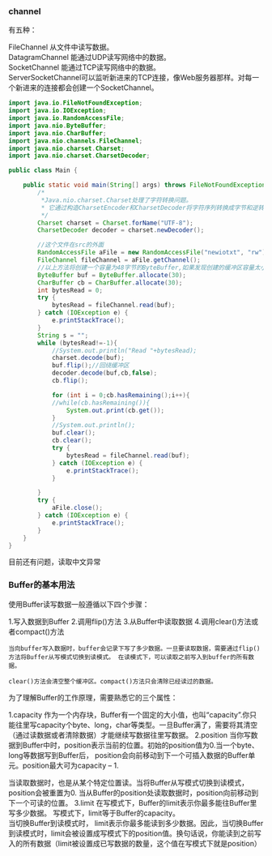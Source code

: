 ### channel
有五种：

FileChannel 从文件中读写数据。  
DatagramChannel 能通过UDP读写网络中的数据。  
SocketChannel 能通过TCP读写网络中的数据。  
ServerSocketChannel可以监听新进来的TCP连接，像Web服务器那样。对每一个新进来的连接都会创建一个SocketChannel。  

```java
import java.io.FileNotFoundException;
import java.io.IOException;
import java.io.RandomAccessFile;
import java.nio.ByteBuffer;
import java.nio.CharBuffer;
import java.nio.channels.FileChannel;
import java.nio.charset.Charset;
import java.nio.charset.CharsetDecoder;

public class Main {

    public static void main(String[] args) throws FileNotFoundException {
        /*
         *Java.nio.charset.Charset处理了字符转换问题。
         * 它通过构造CharsetEncoder和CharsetDecoder将字符序列转换成字节和逆转换。
         */
        Charset charset = Charset.forName("UTF-8");
        CharsetDecoder decoder = charset.newDecoder();

        //这个文件在src的外面
        RandomAccessFile aFile = new RandomAccessFile("newiotxt", "rw");
        FileChannel fileChannel = aFile.getChannel();
        //以上方法将创建一个容量为48字节的ByteBuffer,如果发现创建的缓冲区容量太小,唯一的选择就是重新创建一个大小合适的缓冲区.
        ByteBuffer buf = ByteBuffer.allocate(30);
        CharBuffer cb = CharBuffer.allocate(30);
        int bytesRead = 0;
        try {
            bytesRead = fileChannel.read(buf);
        } catch (IOException e) {
            e.printStackTrace();
        }
        String s = "";
        while (bytesRead!=-1){
            //System.out.println("Read "+bytesRead);
            charset.decode(buf);
            buf.flip();//回绕缓冲区
            decoder.decode(buf,cb,false);
            cb.flip();

            for (int i = 0;cb.hasRemaining();i++){
            //while(cb.hasRemaining()){
                System.out.print(cb.get());
            }
            //System.out.println();
            buf.clear();
            cb.clear();
            try {
                bytesRead = fileChannel.read(buf);
            } catch (IOException e) {
                e.printStackTrace();
            }

        }
        try {
            aFile.close();
        } catch (IOException e) {
            e.printStackTrace();
        }
    }
}
```
目前还有问题，读取中文异常

### Buffer的基本用法

使用Buffer读写数据一般遵循以下四个步骤：

1.写入数据到Buffer
2.调用flip()方法
3.从Buffer中读取数据
4.调用clear()方法或者compact()方法

`当向buffer写入数据时，buffer会记录下写了多少数据。一旦要读取数据，需要通过flip()方法将Buffer从写模式切换到读模式。
在读模式下，可以读取之前写入到buffer的所有数据。`

`clear()方法会清空整个缓冲区。compact()方法只会清除已经读过的数据。`

为了理解Buffer的工作原理，需要熟悉它的三个属性：

1.capacity
作为一个内存块，Buffer有一个固定的大小值，也叫“capacity”.你只能往里写capacity个byte、long，char等类型。一旦Buffer满了，需要将其清空（通过读数据或者清除数据）才能继续写数据往里写数据。
2.position
当你写数据到Buffer中时，position表示当前的位置。初始的position值为0.当一个byte、long等数据写到Buffer后， position会向前移动到下一个可插入数据的Buffer单元。position最大可为capacity – 1.

当读取数据时，也是从某个特定位置读。当将Buffer从写模式切换到读模式，position会被重置为0. 当从Buffer的position处读取数据时，position向前移动到下一个可读的位置。
3.limit
在写模式下，Buffer的limit表示你最多能往Buffer里写多少数据。 写模式下，limit等于Buffer的capacity。  
当切换Buffer到读模式时， limit表示你最多能读到多少数据。因此，当切换Buffer到读模式时，limit会被设置成写模式下的position值。换句话说，你能读到之前写入的所有数据（limit被设置成已写数据的数量，这个值在写模式下就是position）


